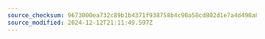 ```yaml
---
source_checksum: 9673000ea732c89b1b4371f938758b4c90a58cd802d1e7a4d498a8ced96736c2
source_modified: 2024-12-12T21:11:49.597Z
---
```



